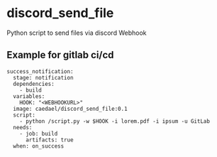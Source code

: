 # discord_send_file

Python script to send files via discord Webhook
## Example for gitlab ci/cd
```
success_notification:
  stage: notification
  dependencies: 
    - build
  variables:
    HOOK: "<WEBHOOKURL>"
  image: caedael/discord_send_file:0.1
  script:
    - python /script.py -w $HOOK -i lorem.pdf -i ipsum -u GitLab
  needs:
    - job: build
      artifacts: true
  when: on_success

